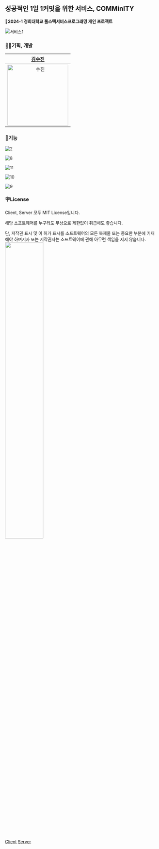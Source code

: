 ## 성공적인 1일 1커밋을 위한 서비스, COMMinITY
**🏫2024-1 경희대학교 풀스택서비스프로그래밍 개인 프로젝트**


![서비스1](https://github.com/GIT-COMMunITy/.github/assets/108571492/5d899e7e-4df5-422f-bd28-26eabfc72d03)


### 👩‍💻기획, 개발
| [김수진](https://github.com/cowboysj) | 
| :--: | 
| <img width="200" alt="수진" src="https://avatars.githubusercontent.com/u/108571492?s=400&u=1e3f0238f7f517d38c2471a3574d4173d23d987a&v=4"> | 

### 🌟기능
![2](https://github.com/GIT-COMMunITy/.github/assets/108571492/81ac3172-f363-46ce-8cfb-7bee33adbc70)


![8](https://github.com/GIT-COMMunITy/.github/assets/108571492/895e2750-c672-43bb-9453-361d7e39a6ac)


![11](https://github.com/GIT-COMMunITy/.github/assets/108571492/545b77f5-1b8f-41af-9ec3-0678632a7509)


![10](https://github.com/GIT-COMMunITy/.github/assets/108571492/ca958310-c0c2-4237-89a7-ea038e3ab4a7)


![9](https://github.com/GIT-COMMunITy/.github/assets/108571492/eb8d703a-0a2f-4fd0-9811-7033f8892906)

### 🪧License
Client, Server 모두 MIT License입니다.

해당 소프트웨어를 누구라도 무상으로 제한없이 취급해도 좋습니다.

단, 저작권 표시 및 이 허가 표시를 소프트웨어의 모든 복제물 또는 중요한 부분에 기재해야 하며저자 또는 저작권자는 소프트웨어에 관해 아무런 책임을 지지 않습니다.
<img src="https://github.com/GIT-COMMunITy/.github/assets/108571492/0267abbd-9efe-47db-af20-a26aaf5bd08b" width=50% />


[Client](https://github.com/GIT-COMMunITy/flutter?tab=MIT-1-ov-file)
[Server](https://github.com/GIT-COMMunITy/server?tab=MIT-1-ov-file)




